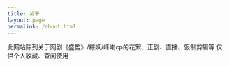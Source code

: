 ```yaml
---
title: 关于
layout: page
permalink: /about.html
---
```


此网站陈列关于网剧《盛势》/粽妖/峰峻cp的花絮、正剧、直播、饭制剪辑等
仅供个人收藏、查阅使用